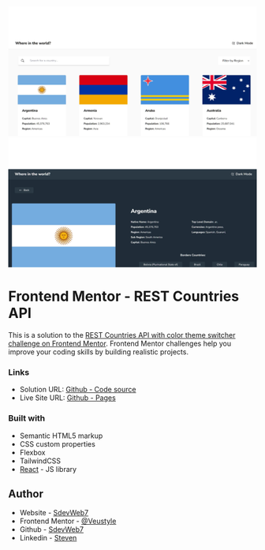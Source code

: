 ![](./screenshot1.jpg)
![](./screenshot2.jpg)

# Frontend Mentor - REST Countries API

This is a solution to the [REST Countries API with color theme switcher challenge on Frontend Mentor](https://www.frontendmentor.io/challenges/rest-countries-api-with-color-theme-switcher-5cacc469fec04111f7b848ca). Frontend Mentor challenges help you improve your coding skills by building realistic projects. 


### Links

- Solution URL: [Github - Code source](https://github.com/SdevWeb7/World)
- Live Site URL: [Github - Pages](https://sdevweb7.github.io/World/)


### Built with

- Semantic HTML5 markup
- CSS custom properties
- Flexbox
- TailwindCSS
- [React](https://reactjs.org/) - JS library


## Author

- Website - [SdevWeb7](https://sdevweb.com)
- Frontend Mentor - [@Veustyle](https://www.frontendmentor.io/profile/veustyle)
- Github - [SdevWeb7](https://github.com/SdevWeb7)
- Linkedin - [Steven](https://www.linkedin.com/in/steven-durand-1486b82a1/)
